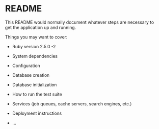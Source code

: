 # README

This README would normally document whatever steps are necessary to get the
application up and running.

Things you may want to cover:

* Ruby version
2.5.0 -2
* System dependencies

* Configuration

* Database creation

* Database initialization

* How to run the test suite

* Services (job queues, cache servers, search engines, etc.)

* Deployment instructions

* ...
